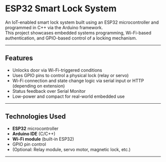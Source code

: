 # ESP32 Smart Lock System 

An IoT-enabled smart lock system built using an ESP32 microcontroller and programmed in C++ via the Arduino framework.  
This project showcases embedded systems programming, Wi-Fi-based authentication, and GPIO-based control of a locking mechanism.

---

## Features

- Unlocks door via Wi-Fi-triggered conditions
- Uses GPIO pins to control a physical lock (relay or servo)
- Wi-Fi connection and state change logic via serial input or HTTP (depending on extension)
- Status feedback over Serial Monitor
- Low-power and compact for real-world embedded use

---

## Technologies Used

- **ESP32** microcontroller
- **Arduino IDE** (C/C++)
- **Wi-Fi module** (built-in ESP32)
- GPIO pin control
- (Optional: Relay module, servo motor, magnetic lock, etc.)

---
